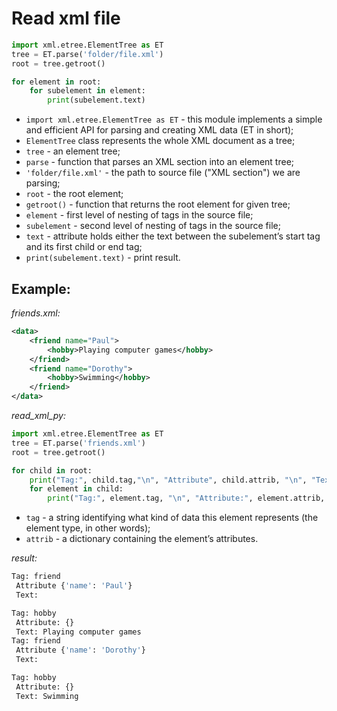 # Read xml file

```python
import xml.etree.ElementTree as ET
tree = ET.parse('folder/file.xml')
root = tree.getroot()

for element in root:
    for subelement in element:
        print(subelement.text)
```

- `import xml.etree.ElementTree as ET` - this module implements a simple and efficient API for parsing and creating XML data (ET in short);
- `ElementTree` class represents the whole XML document as a tree;
- `tree` - an element tree;
- `parse` - function that parses an XML section into an element tree;
- `'folder/file.xml'` - the path to source file ("XML section") we are parsing;
- `root` - the root element;
- `getroot()` - function that returns the root element for given tree;
- `element` - first level of nesting of tags in the source file;
- `subelement` - second level of nesting of tags in the source file;
- `text` - attribute holds either the text between the subelement’s start tag and its first child or end tag;
- `print(subelement.text)` - print result.

## Example:
*friends.xml:*
```xml
<data>
    <friend name="Paul">
        <hobby>Playing computer games</hobby>
    </friend>
    <friend name="Dorothy">
        <hobby>Swimming</hobby>
    </friend>
</data>
```
*read_xml_py:*
```python
import xml.etree.ElementTree as ET
tree = ET.parse('friends.xml')
root = tree.getroot()

for child in root:
    print("Tag:", child.tag,"\n", "Attribute", child.attrib, "\n", "Text:", child.text)
    for element in child:
        print("Tag:", element.tag, "\n", "Attribute:", element.attrib, "\n", "Text:", element.text)

```

- `tag` - a string identifying what kind of data this element represents (the element type, in other words);
- `attrib` - a dictionary containing the element’s attributes.

*result:*
```bash
Tag: friend
 Attribute {'name': 'Paul'}
 Text:

Tag: hobby
 Attribute: {}
 Text: Playing computer games
Tag: friend
 Attribute {'name': 'Dorothy'}
 Text:

Tag: hobby
 Attribute: {}
 Text: Swimming

```
